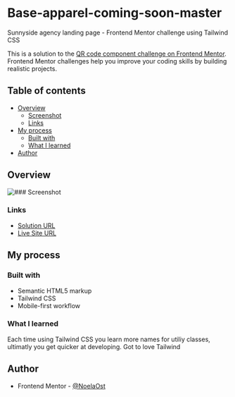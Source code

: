 # Base-apparel-coming-soon-master
Sunnyside agency landing page - Frontend Mentor challenge using Tailwind CSS


This is a solution to the [QR code component challenge on Frontend Mentor](https://www.frontendmentor.io/challenges/base-apparel-coming-soon-page-5d46b47f8db8a7063f9331a0). Frontend Mentor challenges help you improve your coding skills by building realistic projects. 

## Table of contents

- [Overview](#overview)
  - [Screenshot](#screenshot)
  - [Links](#links)
- [My process](#my-process)
  - [Built with](#built-with)
  - [What I learned](#what-i-learned)
- [Author](#author)

## Overview

![### Screenshot]()

### Links

- [Solution URL](https://github.com/NoelaOst/Base-apparel-coming-soon-master/)
- [Live Site URL](https://noelaost.github.io/Base-apparel-coming-soon-master/)

## My process

### Built with

- Semantic HTML5 markup
- Tailwind CSS
- Mobile-first workflow

### What I learned

Each time using Tailwind CSS you learn more names for utiliy classes, ultimatly you get quicker at developing.
Got to love Tailwind 

## Author

- Frontend Mentor - [@NoelaOst](https://www.frontendmentor.io/profile/NoelaOst)
